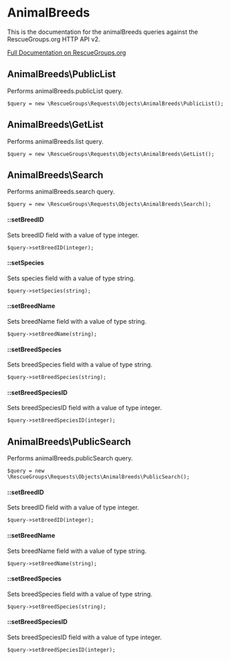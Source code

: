 # AnimalBreeds

This is the documentation for the animalBreeds queries against the RescueGroups.org HTTP API v2.

[Full Documentation on RescueGroups.org](https://userguide.rescuegroups.org/display/APIDG/Object+definitions#Objectdefinitions-animalBreeds)

## AnimalBreeds\PublicList

Performs animalBreeds.publicList query.

    $query = new \RescueGroups\Requests\Objects\AnimalBreeds\PublicList();



## AnimalBreeds\GetList

Performs animalBreeds.list query.

    $query = new \RescueGroups\Requests\Objects\AnimalBreeds\GetList();



## AnimalBreeds\Search

Performs animalBreeds.search query.

    $query = new \RescueGroups\Requests\Objects\AnimalBreeds\Search();

#### ::setBreedID

Sets breedID field with a value of type integer.

    $query->setBreedID(integer);

#### ::setSpecies

Sets species field with a value of type string.

    $query->setSpecies(string);

#### ::setBreedName

Sets breedName field with a value of type string.

    $query->setBreedName(string);

#### ::setBreedSpecies

Sets breedSpecies field with a value of type string.

    $query->setBreedSpecies(string);

#### ::setBreedSpeciesID

Sets breedSpeciesID field with a value of type integer.

    $query->setBreedSpeciesID(integer);



## AnimalBreeds\PublicSearch

Performs animalBreeds.publicSearch query.

    $query = new \RescueGroups\Requests\Objects\AnimalBreeds\PublicSearch();

#### ::setBreedID

Sets breedID field with a value of type integer.

    $query->setBreedID(integer);

#### ::setBreedName

Sets breedName field with a value of type string.

    $query->setBreedName(string);

#### ::setBreedSpecies

Sets breedSpecies field with a value of type string.

    $query->setBreedSpecies(string);

#### ::setBreedSpeciesID

Sets breedSpeciesID field with a value of type integer.

    $query->setBreedSpeciesID(integer);





